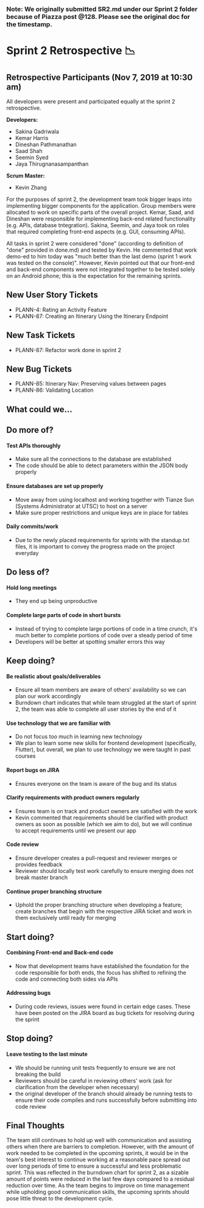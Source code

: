 ### Note: We originally submitted SR2.md under our Sprint 2 folder because of Piazza post @128. Please see the original doc for the timestamp.

# Sprint 2 Retrospective :chart_with_downwards_trend:

## Retrospective Participants (Nov 7, 2019 at 10:30 am)
All developers were present and participated equally at the sprint 2 retrospective.

**Developers:**
* Sakina Gadriwala
* Kemar Harris
* Dineshan Pathmanathan
* Saad Shah
* Seemin Syed
* Jaya Thirugnanasampanthan

**Scrum Master:**
* Kevin Zhang 

For the purposes of sprint 2, the development team took bigger leaps into implementing bigger components for the application. Group members were allocated to work on specific parts of the overall project. Kemar, Saad, and Dineshan were responsible for implementing back-end related functionality (e.g. APIs, database tntegration). Sakina, Seemin, and Jaya took on roles that required completing front-end aspects (e.g. GUI, consuming APIs).

All tasks in sprint 2 were considered "done" (according to definition of "done" provided in done.md) and tested by Kevin. He commented that work demo-ed to him today was "much better than the last demo (sprint 1 work was tested on the console)". However, Kevin pointed out that our front-end and back-end components were not integrated together to be tested solely on an Android phone; this is the expectation for the remaining sprints. 

## New User Story Tickets
- PLANN-4: Rating an Activity Feature
- PLANN-87: Creating an Itinerary Using the Itinerary Endpoint

## New Task Tickets
- PLANN-87: Refactor work done in sprint 2

## New Bug Tickets
- PLANN-85: Itinerary Nav: Preserving values between pages
- PLANN-86: Validating Location

## What could we…
## Do more of?
#### Test APIs thoroughly
- Make sure all the connections to the database are established 
- The code should be able to detect parameters within the JSON body properly

#### Ensure databases are set up properly
- Move away from using localhost and working together with Tianze Sun  (Systems Administrator at UTSC) to host on a server
- Make sure proper restrictions and unique keys are in place for tables

#### Daily commits/work
* Due to the newly placed requirements for sprints with the standup.txt files, it is important to convey the progress made on the project everyday
 
## Do less of?
#### Hold long meetings
* They end up being unproductive

#### Complete large parts of code in short bursts
- Instead of trying to complete large portions of code in a time crunch, it's much better to complete portions of code over a steady period of time
- Developers will be better at spotting smaller errors this way

## Keep doing?
#### Be realistic about goals/deliverables
* Ensure all team members are aware of others' availability so we can plan our work accordingly
* Burndown chart indicates that while team struggled at the start of sprint 2, the team was able to complete all user stories by the end of it

#### Use technology that we are familiar with
* Do not focus too much in learning new technology 
* We plan to learn some new skills for frontend development (specifically, Flutter), but overall, we plan to use technology we were taught in past courses

#### Report bugs on JIRA
* Ensures everyone on the team is aware of the bug and its status

#### Clarify requirements with product owners regularly
* Ensures team is on track and product owners are satisfied with the work
* Kevin commented that requirements should be clarified with product owners as soon as possible (which we aim to do), but we will continue to accept requirements until we present our app

#### Code review 
* Ensure developer creates a pull-request and reviewer merges or provides feedback
* Reviewer should locally test work carefully to ensure merging does not break master branch

#### Continue proper branching structure
- Uphold the proper branching structure when developing a feature; create branches that begin with the respective JIRA ticket and work in them exclusively until ready for merging

## Start doing?

#### Combining Front-end and Back-end code
- Now that development teams have established the foundation for the code responsible for both ends, the focus has shifted to refining the code and connecting both sides via APIs

#### Addressing bugs
- During code reviews, issues were found in certain edge cases. These have been posted on the JIRA board as bug tickets for resolving during the sprint

## Stop doing?
#### Leave testing to the last minute
* We should be running unit tests frequently to ensure we are not breaking the build
* Reviewers should be careful in reviewing others' work (ask for clarification from the developer when necessary)
* the original developer of the branch should already be running tests to ensure their code compiles and runs successfully before submitting into code review

## Final Thoughts

The team still continues to hold up well with communication and assisting others when there are barriers to completion. However, with the amount of work needed to be completed in the upcoming sprints, it would be in the team's best interest to continue working at a reasonable pace spread out over long periods of time to ensure a successful and less problematic sprint. This was reflected in the burndown chart for sprint 2, as a sizable amount of points were reduced in the last few days compared to a residual reduction over time. As the team begins to improve on time management while upholding good communication skills, the upcoming sprints should pose little threat to the development cycle.
